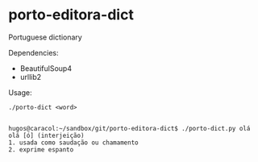 porto-editora-dict
==================

Portuguese dictionary

Dependencies:
* BeautifulSoup4
* urllib2

Usage:
<pre>
<code>./porto-dict &lt;word&gt;</code>
</pre>

<pre><code>
hugos@caracol:~/sandbox/git/porto-editora-dict$ ./porto-dict.py olá
olá [ó] (interjeição)
1. usada como saudação ou chamamento
2. exprime espanto
</code></pre>
